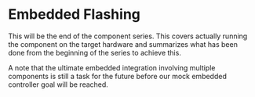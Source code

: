 # Embedded Flashing

This will be the end of the component series.  This covers actually running the component on the target hardware and summarizes what has been done from the beginning of the series to achieve this.

A note that the ultimate embedded integration involving multiple components is still a task for the future before our mock embedded controller goal will be reached.



